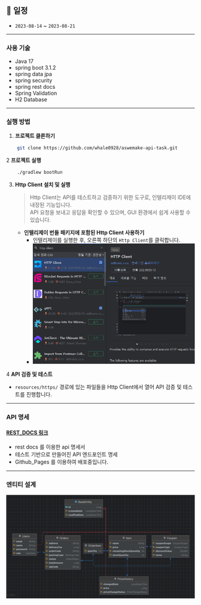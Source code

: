 ## 📅 일정

- `2023-08-14` ~ `2023-08-21`

---

### 사용 기술

- Java 17
- spring boot 3.1.2
- spring data jpa
- spring security
- spring rest docs
- Spring Validation
- H2 Database

------

### 실행 방법

1. **프로젝트 클론하기**
```bash
    git clone https://github.com/whale0928/aswemake-api-task.git
```

2 **프로젝트 실행**

```bash
    ./gradlew bootRun
```

3. **Http Client 설치 및 실행**
   > Http Client는 API를 테스트하고 검증하기 위한 도구로, 인텔리제이 IDE에 내장된 기능입니다.<br>
   API 요청을 보내고 응답을 확인할 수 있으며, GUI 환경에서 쉽게 사용할 수 있습니다.<br>
    - **인텔리제이 번들 패키지에 포함된 Http Client 사용하기**
        - 인텔리제이를 실행한 후, 오른쪽 하단의 `Http Client`를 클릭합니다.
        - ![img_1.png](img_1.png)

4 **API 검증 및 테스트**

- `resources/https/` 경로에 있는 파일들을 Http Client에서 열어 API 검증 및 테스트를 진행합니다.

------

### API 명세

#### [REST_DOCS 링크](https://whale0928.github.io/aswemake-api-task/)

- rest docs 를 이용한 api 명세서
- 테스트 기반으로 만들어진 API 엔드포인트 명세
- Github_Pages 를 이용하여 배포중입니다.

----

### 엔티티 설계

![img.png](img.png)
